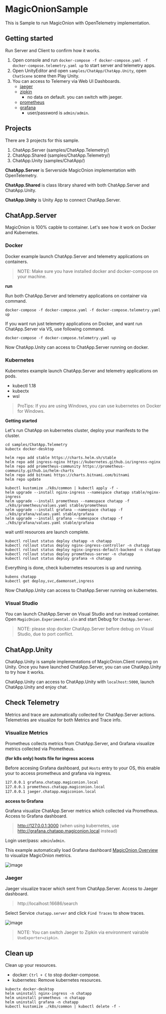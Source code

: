 # MagicOnionSample

This is Sample to run MagicOnion with OpenTelemetry implementation.

## Getting started

Run Server and Client to confirm how it works.

1. Open console and run `docker-compose -f docker-compose.yaml -f docker-compose.telemetry.yaml up` to start server and telemetry apps.
1. Open UnityEditor and open `samples/ChatApp/ChatApp.Unity`, open `ChatScene` scene then Play Unity.
1. You can access to Telemery via Web UI Dashboards.
    * [jaeger](http://localhost:16686/)
    * [zipkin](http://localhost:9411/)
        * no data on default. you can switch with jaeger.
    * [prometheus](http://localhost:9090/)
    * [grafana](http://localhost:3000/)
        * user/password is `admin/admin`.

## Projects

There are 3 projects for this sample.

1. ChatApp.Server (samples/ChatApp.Telemetry/)
1. ChatApp.Shared (samples/ChatApp.Telemetry/)
1. ChatApp.Unity (samples/ChatApp/)

**ChatApp.Server** is Serverside MagicOnion implementation with OpenTelemetry. 

**ChatApp.Shared** is class library shared with both ChatApp.Server and ChatApp.Unity.

**ChatApp.Unity** is Unity App to connect ChatApp.Server.


## ChatApp.Server

MagicOnion is 100% capble to container.
Let's see how it work on Docker and Kubernetes.

### Docker

Docker example launch ChatApp.Server and telemetry applications on containers.

> NOTE: Make sure you have installed docker and docker-compose on your machine.

**run**

Run both ChatApp.Server and telemetry applications on container via command.

```shell
docker-compose -f docker-compose.yaml -f docker-compose.telemetry.yaml up
```

If you want run just telemetry applications on Docker, and want run ChatApp.Server via VS, use following command.

```shell
docker-compose -f docker-compose.telemetry.yaml up
```

Now ChatApp.Unity can access to ChatApp.Server running on docker.

### Kubernetes

Kubernetes example launch ChatApp.Server and telemetry applications on pods.

* kubectl 1.18
* kubectx
* wsl

> ProTips: If you are using Windows, you can use kubernetes on Docker for Windows.

**Getting started**

Let's run ChatApp on kubernetes cluster, deploy your manifests to the cluster.

```shell
cd samples/ChatApp.Telemetry
kubectx docker-desktop

helm repo add stable https://charts.helm.sh/stable
helm repo add ingress-nginx https://kubernetes.github.io/ingress-nginx
helm repo add prometheus-community https://prometheus-community.github.io/helm-charts
helm repo add bitnami https://charts.bitnami.com/bitnami
helm repo update

kubectl kustomize ./k8s/common | kubectl apply -f -
helm upgrade --install nginx-ingress --namespace chatapp stable/nginx-ingress
helm upgrade --install prometheus --namespace chatapp -f ./k8s/prometheus/values.yaml stable/prometheus
helm upgrade --install grafana --namespace chatapp -f ./k8s/grafana/values.yaml stable/grafana
helm upgrade --install grafana --namespace chatapp -f ./k8s/grafana/values.yaml stable/grafana
```

wait until resources are launch complete.

```shell
kubectl rollout status deploy chatapp -n chatapp
kubectl rollout status deploy nginx-ingress-controller -n chatapp
kubectl rollout status deploy nginx-ingress-default-backend -n chatapp
kubectl rollout status deploy prometheus-server -n chatapp
kubectl rollout status deploy grafana -n chatapp
```

Everything is done, check kubernetes resources is up and running.

```shell
kubens chatapp
kubectl get deploy,svc,daemonset,ingress
```

Now ChatApp.Unity can access to ChatApp.Server running on kubernetes.

### Visual Studio

You can launch ChatApp.Server on Visual Studio and run instead container.
Open `MagicOnion.Experimental.sln` and start Debug for `ChatApp.Server`.

> NOTE: please stop docker ChatApp.Server before debug on Visual Studio, due to port conflict.

## ChatApp.Unity

ChatApp.Unity is sample implementations of MagicOnion.Client running on Unity.
Once you have launched ChatApp.Server, you can use ChatApp.Unity to try how it works.

ChatApp.Unity can access to ChatApp.Unity with `localhost:5000`, launch ChatApp.Unity and enjoy chat.

## Check Telemetry

Metrics and trace are automatically collected for ChatApp.Server actions.
Telemetries are visualize for both Metrics and Trace info.

### Visualize Metrics

Prometheus collects metrics from ChatApp.Server, and Grafana visualize metrics collected via Prometheus.

**(for k8s only) hosts file for ingress access**

Before accesing Grafana dashboard, put `Hosts` entry to your OS, this enable your to access prometheus and grafana via ingress.

```txt
127.0.0.1 grafana.chatapp.magiconion.local
127.0.0.1 prometheus.chatapp.magiconion.local
127.0.0.1 jaeger.chatapp.magiconion.local
```

**access to Grafana**

Grafana visualize ChatApp.Server metrics which collected via Prometheus.
Access to Grafana dashboard.

> http://127.0.0.1:3000 (when using kubernetes, use http://grafana.chatapp.magiconion.local instead)

Login user/pass: `admin`/`admin`.

This example automatically load Grafana dashboard [MagicOnion Overview](https://grafana.com/grafana/dashboards/10584) to visualize MagicOnion metrics.

![image](https://user-images.githubusercontent.com/3856350/83670579-5d1a9e80-a60e-11ea-9289-89a412dd5877.png)

### Jaeger

Jaeger visualize tracer which sent from ChatApp.Server.
Access to Jaeger dashboard.

> http://localhost:16686/search

Select Service `chatapp.server` and click `Find Traces` to show traces.

![image](https://user-images.githubusercontent.com/3856350/99406491-46a09f00-2931-11eb-9861-86a1f1e04720.png)

> NOTE: You can switch Jaeger to Zipkin via environment vairable `UseExporter=zipkin`.

## Clean up

Clean up your resources.

* docker: `Ctrl + C` to stop docker-compose.
* kubernetes: Remove kubernetes resources.

```shell
kubectx docker-desktop
helm uninstall nginx-ingress -n chatapp
helm uninstall prometheus -n chatapp
helm uninstall grafana -n chatapp
kubectl kustomize ./k8s/common | kubectl delete -f -
```

